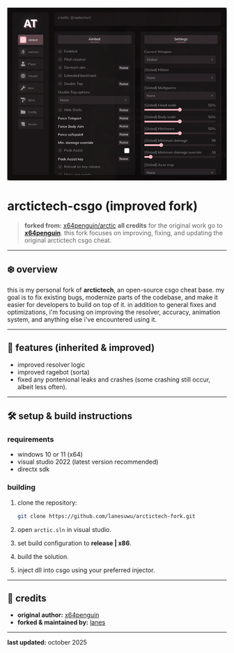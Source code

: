 <p align="center">
  <img src="assets/preview.png" alt="Preview" width="1200">
</p>

# arctictech-csgo (improved fork)

> **forked from:** [x64penguin/arctic](https://github.com/x64penguin/arctic)
> **all credits** for the original work go to **[x64penguin](https://github.com/x64penguin)**.
> this fork focuses on improving, fixing, and updating the original arctictech csgo cheat.

---

## ❄️ overview

this is my personal fork of **arctictech**, an open-source csgo cheat base.
my goal is to fix existing bugs, modernize parts of the codebase, and make it easier for developers to build on top of it.
in addition to general fixes and optimizations, i'm focusing on improving the resolver, accuracy, animation system, and anything else i've encountered using it.

---

## 🧰 features (inherited & improved)

* improved resolver logic
* improved ragebot (sorta)
* fixed any pontenional leaks and crashes (some crashing still occur, albeit less often).

---

## 🛠️ setup & build instructions

### requirements

* windows 10 or 11 (x64)
* visual studio 2022 (latest version recommended)
* directx sdk

### building

1. clone the repository:

   ```bash
   git clone https://github.com/lanesuwu/arctictech-fork.git
   ```
2. open `arctic.sln` in visual studio.
3. set build configuration to **release | x86**.
4. build the solution.
5. inject dll into csgo using your preferred injector.

---

## 🧾 credits

* **original author:** [x64penguin](https://github.com/x64penguin)
* **forked & maintained by:** [lanes](https://github.com/lanesuwu)

---

**last updated:** october 2025
